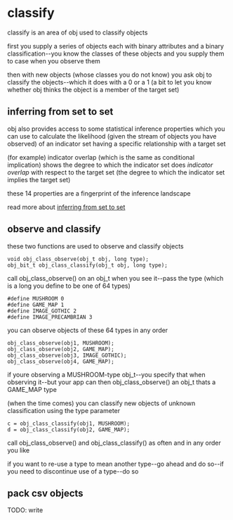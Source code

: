 # classify

classify is an area of obj used to classify objects

first you supply a series of objects each with binary attributes and a binary classification--you know the classes of these objects and you supply them to case when you observe them

then with new objects (whose classes you do not know) you ask obj to classify the objects--which it does with a 0 or a 1 (a bit to let you know whether obj thinks the object is a member of the target set)

## inferring from set to set

obj also provides access to some statistical inference properties which you can use to calculate the likelihood (given the stream of objects you have observed) of an indicator set having a specific relationship with a target set

(for example) indicator overlap (which is the same as conditional implication) shows the degree to which the indicator set does *indicator overlap* with respect to the target set (the degree to which the indicator set implies the target set)

these 14 properties are a fingerprint of the inference landscape

read more about [inferring from set to set](INFER.md)

## observe and classify

these two functions are used to observe and classify objects

    void obj_class_observe(obj_t obj, long type);
    obj_bit_t obj_class_classify(obj_t obj, long type);

call obj_class_observe() on an obj_t when you see it--pass the type (which is a long you define to be one of 64 types)

    #define MUSHROOM 0
    #define GAME_MAP 1
    #define IMAGE_GOTHIC 2
    #define IMAGE_PRECAMBRIAN 3

you can observe objects of these 64 types in any order

    obj_class_observe(obj1, MUSHROOM);
    obj_class_observe(obj2, GAME_MAP);
    obj_class_observe(obj3, IMAGE_GOTHIC);
    obj_class_observe(obj4, GAME_MAP);

if youre observing a MUSHROOM-type obj_t--you specify that when observing it--but your app can then obj_class_observe() an obj_t thats a GAME_MAP type

(when the time comes) you can classify new objects of unknown classification using the type parameter

    c = obj_class_classify(obj1, MUSHROOM);
    d = obj_class_classify(obj2, GAME_MAP);

call obj_class_observe() and obj_class_classify() as often and in any order you like

if you want to re-use a type to mean another type--go ahead and do so--if you need to discontinue use of a type--do so

## pack csv objects

TODO: write
